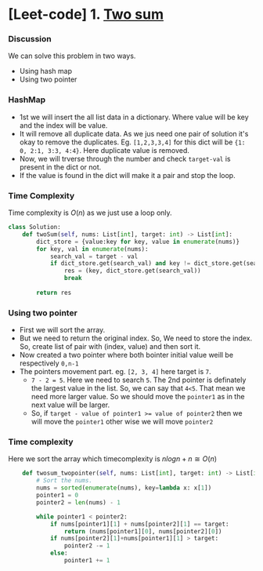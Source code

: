 # [Leet-code] 1. [Two sum](url="https://leetcode.com/problems/two-sum/")

### Discussion

We can solve this problem in two ways.
- Using hash map
- Using two pointer

### HashMap

- 1st we will insert the all list data in a dictionary. Where value will be key and the index will be value.
- It will remove all duplicate data. As we jus need one pair of solution it's okay to remove the duplicates.
  Eg. `[1,2,3,3,4]` for this dict will be `{1: 0, 2:1, 3:3, 4:4}`. Here duplicate value is removed.
- Now, we will trverse through the number and check `target-val` is present in the dict or not. 
- If the value is found in the dict will make it a pair and stop the loop.

### Time Complexity

Time complexity is $O(n)$ as we just use a loop only.

```python
class Solution:
    def twoSum(self, nums: List[int], target: int) -> List[int]:
        dict_store = {value:key for key, value in enumerate(nums)}
        for key, val in enumerate(nums):
            search_val = target - val
            if dict_store.get(search_val) and key != dict_store.get(search_val):
                res = (key, dict_store.get(search_val))
                break
                
        return res
```

### Using two pointer

- First we will sort the array.
- But we need to return the original index. So, We need to store the index. So, create list of pair with (index, value) and then sort it.
- Now created a two pointer where both bointer initial value weill be respectively `0,n-1`
- The pointers movement part. eg. `[2, 3, 4]` here target is `7`.
   - `7 - 2 = 5`. Here we need to search `5`. The 2nd pointer is definately the largest value in the list. So, we can say that `4<5`. That mean we need more larger value. So we should move the `pointer1` as in the next value will be larger.
   - So, if `target - value of pointer1 >= value of pointer2` then we will move the `pointer1` other wise we will move `pointer2`

### Time complexity

Here we sort the array which timecomplexity is $nlogn + n \cong O(n)$

```python
    def twosum_twopointer(self, nums: List[int], target: int) -> List[int]:
        # Sort the nums.
        nums = sorted(enumerate(nums), key=lambda x: x[1])
        pointer1 = 0
        pointer2 = len(nums) - 1

        while pointer1 < pointer2:
            if nums[pointer1][1] + nums[pointer2][1] == target:
                return (nums[pointer1][0], nums[pointer2][0])
            if nums[pointer2][1]+nums[pointer1][1] > target:
                pointer2 -= 1
            else:
                pointer1 += 1
```

